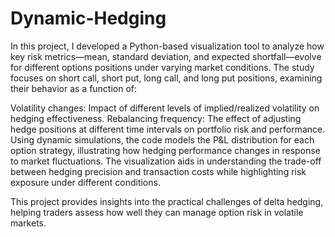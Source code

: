 # Dynamic-Hedging

In this project, I developed a Python-based visualization tool to analyze how key risk metrics—mean, standard deviation, and expected shortfall—evolve for different options positions under varying market conditions. The study focuses on short call, short put, long call, and long put positions, examining their behavior as a function of:

Volatility changes: Impact of different levels of implied/realized volatility on hedging effectiveness.
Rebalancing frequency: The effect of adjusting hedge positions at different time intervals on portfolio risk and performance.
Using dynamic simulations, the code models the P&L distribution for each option strategy, illustrating how hedging performance changes in response to market fluctuations. The visualization aids in understanding the trade-off between hedging precision and transaction costs while highlighting risk exposure under different conditions.

This project provides insights into the practical challenges of delta hedging, helping traders assess how well they can manage option risk in volatile markets.
